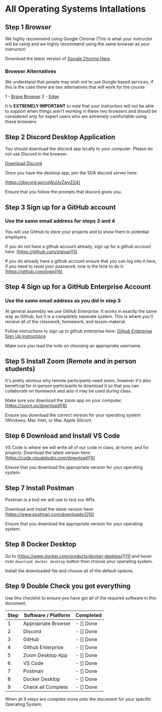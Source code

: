 # All Operating Systems Intallations

## Step 1 Browser

We highly recommend using Google Chrome (This is what your instructor will be using and we highly recommend using the same browser as your instructor)

Download the latest version of [Google Chrome Here][0]

### Browser Alternatives

We understand that people may wish not to use Google based services, if this is the case there are two alternatives that will work for the course

1 - [Brave Browser][1]
2 - [Edge][2]

It is **EXTREMELY IMPORTANT** to note that your instructors will not be able to support when things aren't working in these two browsers and should be considered only for expert users who are extremely comfortable using these browsers.

## Step 2 Discord Desktop Application

You should download the discord app locally to your computer. Please do not use Discord in the browser.

[Download Discord][3]

Once you have the desktop app, join the SDA discord server here:

[https://discord.gg/cqWuUvZwyZ][4]

Ensure that you follow the prompts that discord gives you.

## Step 3 Sign up for a GitHub account

### Use the same email address for steps 3 and 4

You will use GitHub to store your projects and to show them to potential employers.

If you do not have a github account already, sign up for a github account here:
[https://github.com/signup][5]

If you do already have a github account ensure that you can log into it here, if you need to reset your password, now is the time to do it.
[https://github.com/login][6]

## Step 4 Sign up for a GitHub Enterprise Account

### Use the same email address as you did in step 3

At general assembly we use GitHub Enterprise. It works in exactly the same way as Github, but it is a completely seperate system. This is where you'll recieve all of the classwork, homework, and lesson material.

Follow instructions to sign up to github enterprise here:
[Github Enterprise Sign Up Instructions][7]

Make sure you read the note on choosing an appropriate username.

## Step 5 Install Zoom (Remote and in person students)

It's pretty obvious why remote participants need zoom, however it's also beneficial for in-person participants to download it so that you can collaborate on homework and also it may be used during class.

Make sure you download the zoom app on your computer.
[https://zoom.us/download][8]

Ensure you download the correct version for your operating system (Windows, Mac Intel, or Mac Apple Silicon)

## Step 6 Download and Install VS Code

VS Code is where we will write all of our code in class, at home, and for projects.
Download the latest version here:
[https://code.visualstudio.com/download][9]

Ensure that you download the appropriate version for your operating system.

## Step 7 Install Postman

Postman is a tool we will use to test our APIs.

Download and install the latest version here:
[https://www.postman.com/downloads/][10]

Ensure that you download the appropriate version for your operating system.

## Step 8 Docker Desktop

Go to [https://www.docker.com/products/docker-desktop/][11] and hover over `download docker desktop` button then choose your operating system.

Install the downloaded file and choose all of the default options.

## Step 9 Double Check you got everything

Use this checklist to ensure you have got all of the required software in this document.

| Step | Software / Platform | Completed |
|------|---------------------|-----------|
|1     | Appropriate Browser | - [] Done |
|2     | Discord             | - [] Done |
|3     | GitHub              | - [] Done |
|4     | Github Enterprise   | - [] Done |
|5     | Zoom Desktop App    | - [] Done |
|6     | VS Code             | - [] Done |
|7     | Postman             | - [] Done |
|8     | Docker Desktop      | - [] Done |
|9     | Check all Complete  | - [] Done |

When all 9 steps are complete move onto the document for your specific Operating System.

[0]: https://www.google.com/chrome/
[1]: https://brave.com/
[2]: https://www.microsoft.com/en-us/edge/download
[3]: https://discord.com/download
[4]: https://discord.gg/cqWuUvZwyZ
[5]: https://github.com/signup
[6]: https://github.com/login
[7]: https://docs.google.com/document/u/0/d/1aWJMaRqKW4Qk7J-uO-D1VhCTNfa4iOvGmTrhxZC0cms/
[8]: https://zoom.us/download
[9]: https://code.visualstudio.com/download
[10]: https://www.postman.com/downloads/
[11]: https://www.docker.com/products/docker-desktop/
